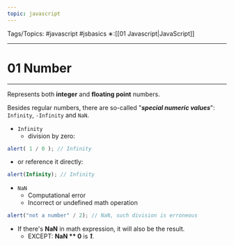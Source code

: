 ```yaml
---
topic: javascript
---
```

Tags/Topics: #javascript #jsbasics 
∗:[[01 Javascript|JavaScript]] 

---
# 01 Number

--- 
Represents both __integer__ and __floating point__ numbers.

Besides regular numbers,
there are so-called "___special numeric values___":
`Infinity`, `-Infinity` and `NaN`.

- `Infinity` 
	- division by zero:
```javascript
alert( 1 / 0 ); // Infinity
```
- or reference it directly:
```javascript
alert(Infinity); // Infinity
```

- `NaN`
	- Computational error
	- Incorrect or undefined math operation
```javascript
alert("not a number" / 2); // NaN, such division is erroneous
```
- If there's __NaN__ in math expression, it will also be the result.
	- EXCEPT: __NaN ** 0__ is ___1___.
